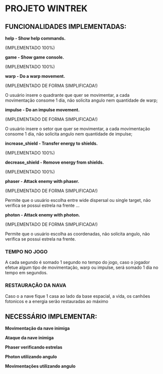 # PROJETO WINTREK

## FUNCIONALIDADES IMPLEMENTADAS:

**help            - Show help commands.**

(IMPLEMENTADO 100%)

**game            - Show game console.**

(IMPLEMENTADO 100%)


**warp            - Do a warp movement.**

(IMPLEMENTADO DE FORMA SIMPLIFICADA!)

O usuário insere o quadrante que quer se movimentar, a cada movimentação consome 1 dia, não solicita angulo nem quantidade de warp;

**impulse         - Do an impulse movement.**

(IMPLEMENTADO DE FORMA SIMPLIFICADA!)

O usuário insere o setor que quer se movimentar, a cada movimentação consome 1 dia, não solicita angulo nem quantidade de impulse;

**increase_shield - Transfer energy to shields.**

(IMPLEMENTADO 100%)

**decrease_shield - Remove energy from shields.**

(IMPLEMENTADO 100%)

**phaser          - Attack enemy with phaser.**

(IMPLEMENTADO DE FORMA SIMPLIFICADA!)

Permite que o usuário escolha entre wide dispersal ou single target, não verifica se possui estrela na frente ...

**photon          - Attack enemy with photon.**

(IMPLEMENTADO DE FORMA SIMPLIFICADA!)

Permite que o usuário escolha as coordenadas, não solicita angulo, não verifica se possui estrela na frente.

### TEMPO NO JOGO

A cada segundo é somado 1 segundo no tempo do jogo, caso o jogador efetue algum tipo de movimentação, warp ou impulse, será somado 1 dia no tempo em segundos.

### RESTAURAÇÃO DA NAVA

Caso o a nave fique 1 casa ao lado da base espacial, a vida, os canhões fotonicos e a energia serão restauradas ao máximo

## NECESSÁRIO IMPLEMENTAR:

**Movimentação da nave inimiga**

**Ataque da nave inimiga**

**Phaser verificando estrelas**

**Photon utilizando angulo**

**Movimentações utilizando angulo**